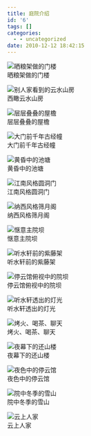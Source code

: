 ```yaml
---
title: 庭院介绍
id: '6'
tags: []
categories:
  - - uncategorized
date: 2010-12-12 18:42:15
---
```


![](upfile/yard/09.jpg "晒粮架做的门楼")  
晒粮架做的门楼

![](upfile/yard/01.jpg "别人家看到的云水山房")  
西瞰云水山房

![](upfile/yard/02.jpg "层层叠叠的屋檐")  
层层叠叠的屋檐

![](upfile/yard/03.jpg "大门前千年古经幢")  
大门前千年古经幢

![](upfile/yard/05.jpg "黄昏中的池塘")  
黄昏中的池塘

![](upfile/yard/06.jpg "江南风格圆洞门")  
江南风格圆洞门

![](upfile/yard/07.jpg "纳西风格筛月阁")  
纳西风格筛月阁

![](upfile/yard/08.jpg "惬意主院坝")  
惬意主院坝

![](upfile/yard/10.jpg "听水轩前的紫藤架")  
听水轩前的紫藤架

![](upfile/yard/12.jpg "停云馆俯视中的院坝")  
停云馆俯视中的院坝

![](upfile/yard/11.jpg "听水轩透出的灯光")  
听水轩透出的灯光

![](upfile/yard/yard17.jpg "烤火、喝茶、聊天")  
烤火、喝茶、聊天

![](upfile/yard/13.jpg "夜幕下的还山楼")  
夜幕下的还山楼

![](upfile/yard/14.jpg "夜色中的停云馆")  
夜色中的停云馆

![](upfile/yard/15.jpg "院中冬季的雪山")  
院中冬季的雪山

![](upfile/yard/16.jpg "云上人家")  
云上人家